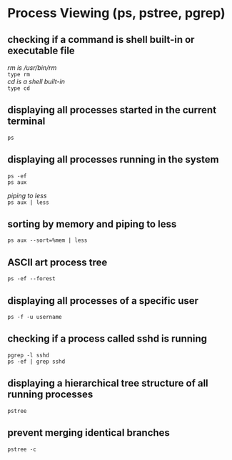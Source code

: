 # Process Viewing (ps, pstree, pgrep)

## checking if a command is shell built-in or executable file

_rm is /usr/bin/rm_  
`type rm`  
_cd is a shell built-in_  
`type cd`

## displaying all processes started in the current terminal

`ps`

## displaying all processes running in the system

`ps -ef`  
`ps aux`

_piping to less_  
`ps aux | less`

## sorting by memory and piping to less

`ps aux --sort=%mem | less`

## ASCII art process tree

`ps -ef --forest`

## displaying all processes of a specific user

`ps -f -u username`

## checking if a process called sshd is running

`pgrep -l sshd`  
`ps -ef | grep sshd`

## displaying a hierarchical tree structure of all running processes

`pstree`

## prevent merging identical branches

`pstree -c`
